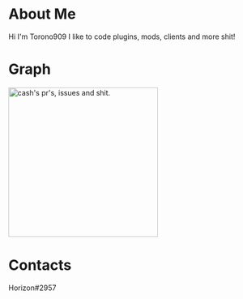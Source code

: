 # About Me
Hi I'm Torono909 I like to code plugins, mods, clients and more shit!

# Graph

<img height="295em" src="https://activity-graph.herokuapp.com/graph?username=Torono909&theme=gruvbox" alt="cash's pr's, issues and shit.">
</a></div>

# Contacts

Horizon#2957
